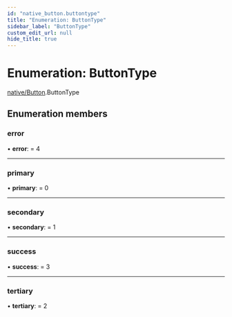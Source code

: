 ```yaml
---
id: "native_button.buttontype"
title: "Enumeration: ButtonType"
sidebar_label: "ButtonType"
custom_edit_url: null
hide_title: true
---
```


# Enumeration: ButtonType

[native/Button](../modules/native_button.md).ButtonType

## Enumeration members

### error

• **error**: = 4

___

### primary

• **primary**: = 0

___

### secondary

• **secondary**: = 1

___

### success

• **success**: = 3

___

### tertiary

• **tertiary**: = 2

